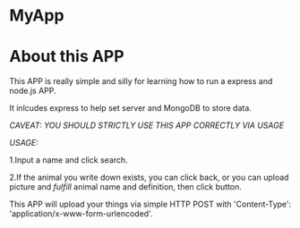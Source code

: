 # MyApp
<h1>About this APP</h1>
<p>
    This APP is really simple and silly for learning how to run a express and node.js APP.
</p>
<p>
    It inlcudes express to help set server and MongoDB to store data.
</p>
<p>
    <em>CAVEAT: YOU SHOULD STRICTLY USE THIS APP CORRECTLY VIA USAGE</em>
</p>
<p>
    <em>USAGE:</em>
</p>
<p>
    1.Input a name and click search.
</p>
    2.If the animal you write down exists, you can click back, or you can upload picture and <em>fulfill</em> animal name and definition, then click button. 
</p>
<p>
    This APP will upload your things via simple HTTP POST with 'Content-Type': 'application/x-www-form-urlencoded'.
</p>
